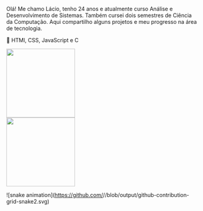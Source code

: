 Olá! Me chamo Lácio, tenho 24 anos e atualmente curso Análise e Desenvolvimento de Sistemas. Também cursei dois semestres de Ciência da Computação. Aqui compartilho alguns projetos e meu progresso na área de tecnologia.

🌱 HTMl, CSS, JavaScript e C

<div style="width: 200px;">
<img height="180px" src="https://github-readme-stats.vercel.app/api?username=Lacio15&show_icons=true&theme=ocean_dark"/>
<img height="180px" src="https://github-readme-stats.vercel.app/api/top-langs/?username=Lacio15&layout=compact&theme=ocean_dark"/>
</div>

![snake animation](https://github.com/<seu user name>/<seu user name>/blob/output/github-contribution-grid-snake2.svg)
